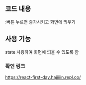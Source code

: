 ## 코드 내용 
:버튼 누르면 증가시키고 화면에 띄우기

## 사용 기능
state 사용하여 화면에 띄울 수 있도록 함

### 확인 링크
https://react-first-day.hajiiiin.repl.co/
